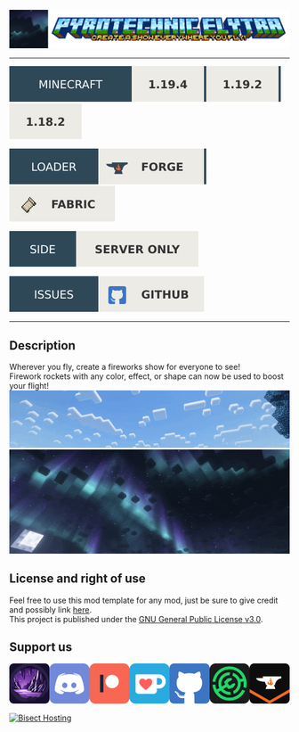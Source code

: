 ![Pyrotechnic Elytra banner](https://raw.githubusercontent.com/crystal-nest/mod-fancy-assets/main/pyrotechnic-elytra/banner.gif "Pyrotechnic Elytra banner")

---

![Minecraft](https://raw.githubusercontent.com/crystal-nest/mod-fancy-assets/main/minecraft/minecraft.svg "Minecraft")[![1.19.4](https://raw.githubusercontent.com/crystal-nest/mod-fancy-assets/main/minecraft/1-19-4.svg "1.19.4")](https://modrinth.com/mod/pyrotechnic-elytra/versions?g=1.19.4)![Separator](https://raw.githubusercontent.com/crystal-nest/mod-fancy-assets/main/separator.svg)[![1.19.2](https://raw.githubusercontent.com/crystal-nest/mod-fancy-assets/main/minecraft/1-19-2.svg "1.19.2")](https://modrinth.com/mod/pyrotechnic-elytra/versions?g=1.19.2)![Separator](https://raw.githubusercontent.com/crystal-nest/mod-fancy-assets/main/separator.svg)[![1.18.2](https://raw.githubusercontent.com/crystal-nest/mod-fancy-assets/main/minecraft/1-18-2.svg "1.18.2")](https://modrinth.com/mod/pyrotechnic-elytra/versions?g=1.18.2)

![Loader](https://raw.githubusercontent.com/crystal-nest/mod-fancy-assets/main/loader/loader.svg "Loader")[![Forge](https://raw.githubusercontent.com/crystal-nest/mod-fancy-assets/main/loader/forge.svg "Forge")](https://modrinth.com/mod/pyrotechnic-elytra/versions?l=forge)![Separator](https://raw.githubusercontent.com/crystal-nest/mod-fancy-assets/main/separator.svg)[![Fabric](https://raw.githubusercontent.com/crystal-nest/mod-fancy-assets/main/loader/fabric.svg "Fabric")](https://modrinth.com/mod/pyrotechnic-elytra/versions?l=fabric)

![Overlay](https://raw.githubusercontent.com/crystal-nest/mod-fancy-assets/main/side/server.svg)

![Issues](https://raw.githubusercontent.com/crystal-nest/mod-fancy-assets/main/github/issues.svg "Issues")[![GitHub](https://raw.githubusercontent.com/crystal-nest/mod-fancy-assets/main/github/github.svg "GitHub")](https://github.com/crystal-nest/pyrotechnic-elytra/issues)

---

## **Description**

Wherever you fly, create a fireworks show for everyone to see!  
Firework rockets with any color, effect, or shape can now be used to boost your flight!  
![Day Flight](https://raw.githubusercontent.com/crystal-nest/mod-fancy-assets/main/pyrotechnic-elytra/day-flight.gif "Pyrotechnic Day Flight")  
![Night Flight](https://raw.githubusercontent.com/crystal-nest/mod-fancy-assets/main/pyrotechnic-elytra/night-flight.gif "Pyrotechnic Night Flight")

## **License and right of use**

Feel free to use this mod template for any mod, just be sure to give credit and possibly link [here](https://github.com/crystal-nest/pyrotechnic-elytra#readme).  
This project is published under the [GNU General Public License v3.0](https://github.com/crystal-nest/pyrotechnic-elytra/blob/master/LICENSE).

## **Support us**

<a href="https://crystalnest.it"><img alt="Crystal Nest Website" src="https://raw.githubusercontent.com/crystal-nest/mod-fancy-assets/main/crystal-nest/pic512.png" width="14.286%"></a><a href="https://discord.gg/BP6EdBfAmt"><img alt="Discord" src="https://raw.githubusercontent.com/crystal-nest/mod-fancy-assets/main/discord/discord512.png" width="14.286%"></a><a href="https://www.patreon.com/crystalspider"><img alt="Patreon" src="https://raw.githubusercontent.com/crystal-nest/mod-fancy-assets/main/patreon/patreon512.png" width="14.286%"></a><a href="https://ko-fi.com/crystalspider"><img alt="Ko-fi" src="https://raw.githubusercontent.com/crystal-nest/mod-fancy-assets/main/kofi/kofi512.png" width="14.286%"></a><a href="https://github.com/Crystal-Nest"><img alt="Our other projects" src="https://raw.githubusercontent.com/crystal-nest/mod-fancy-assets/main/github/github512.png" width="14.286%"><a href="https://modrinth.com/organization/crystal-nest"><img alt="Modrinth" src="https://raw.githubusercontent.com/crystal-nest/mod-fancy-assets/main/modrinth/modrinth512.png" width="14.286%"></a><a href="https://www.curseforge.com/members/crystalspider/projects"><img alt="CurseForge" src="https://raw.githubusercontent.com/crystal-nest/mod-fancy-assets/main/curseforge/curseforge512.png" width="14.286%"></a>

[![Bisect Hosting](https://www.bisecthosting.com/partners/custom-banners/d559b544-474c-4109-b861-1b2e6ca6026a.webp "Bisect Hosting")](https://bisecthosting.com/crystalspider)

